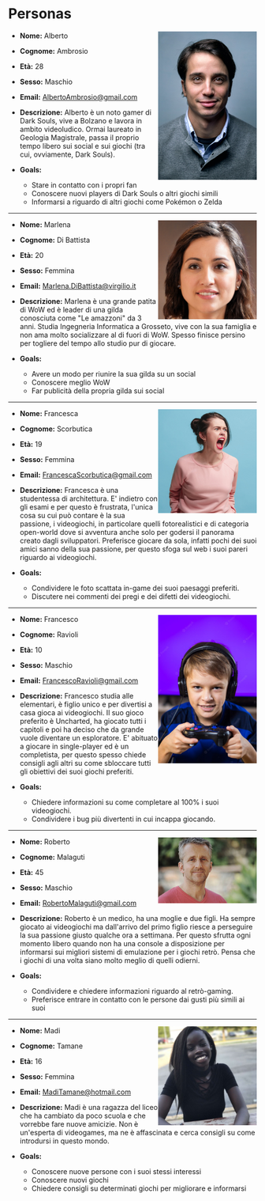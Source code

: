 # Personas

<img style="width:200px; float: right;" src="img\personas\AlbertoAmbrosio.jpg" alt="Immagine di profilo">

- **Nome:** Alberto
- **Cognome:** Ambrosio
- **Età:** 28
- **Sesso:** Maschio
- **Email:** AlbertoAmbrosio@gmail.com

- **Descrizione:** Alberto è un noto gamer di Dark Souls, vive a Bolzano e lavora in ambito videoludico. Ormai laureato in Geologia Magistrale, passa il proprio tempo libero sui social e sui giochi (tra cui, ovviamente, Dark Souls).

- **Goals:** 
    - Stare in contatto con i propri fan
    - Conoscere nuovi players di Dark Souls o altri giochi simili
    - Informarsi a riguardo di altri giochi come Pokémon o Zelda
    
************************************************************

<img style="width:200px; float:right;" src="img\personas\MarleneDiBattista.jpg" alt="Immagine di profilo">

- **Nome:** Marlena
- **Cognome:** Di Battista
- **Età:** 20
- **Sesso:** Femmina
- **Email:** Marlena.DiBattista@virgilio.it

- **Descrizione:** Marlena è una grande patita di WoW ed è leader di una gilda conosciuta come "Le amazzoni" da 3 anni. Studia Ingegneria Informatica a Grosseto, vive con la sua famiglia e non ama molto socializzare al di fuori di WoW. Spesso finisce persino per togliere del tempo allo studio pur di giocare.

- **Goals:**
    - Avere un modo per riunire la sua gilda su un social
    - Conoscere meglio WoW
    - Far publicità della propria gilda sui social

************************************************************

<img style="width: 200px; float: right;" src="img/personas/FrancescaScorbutica.png" alt="Immagine di profilo"/>

- **Nome:** Francesca
- **Cognome:** Scorbutica
- **Età:** 19
- **Sesso:** Femmina
- **Email:** FrancescaScorbutica@gmail.com

- **Descrizione:** Francesca è una studentessa di architettura. 
E' indietro con gli esami e per questo è frustrata, l'unica cosa su cui può contare è la sua passione, i videogiochi, in particolare quelli fotorealistici e di categoria open-world dove si avventura anche solo per godersi il panorama creato dagli sviluppatori.
Preferisce giocare da sola, infatti pochi dei suoi amici sanno della sua passione, per questo sfoga sul web i suoi pareri riguardo ai videogiochi.

- **Goals:** 
    - Condividere le foto scattata in-game dei suoi paesaggi preferiti.
    - Discutere nei commenti dei pregi e dei difetti dei videogiochi.


************************************************************

<img style="width: 200px; float: right;" src="img/personas/FrancescoRavioli.jpg" alt="Immagine di profilo"/>

- **Nome:** Francesco
- **Cognome:** Ravioli
- **Età:** 10
- **Sesso:** Maschio
- **Email:** FrancescoRavioli@gmail.com

- **Descrizione:** Francesco studia alle elementari, è figlio unico e per divertisi a casa gioca ai videogiochi. Il suo gioco preferito è Uncharted, ha giocato tutti i capitoli e poi ha deciso che da grande vuole diventare un esploratore.
E' abituato a giocare in single-player ed è un completista, per questo spesso chiede consigli agli altri su come sbloccare tutti gli obiettivi dei suoi giochi preferiti.

- **Goals:** 
    - Chiedere informazioni su come completare al 100% i suoi videogiochi.
    - Condividere i bug più divertenti in cui incappa giocando.


************************************************************

<img style="width: 200px; float: right;" src="img/personas/RobertoMalaguti.jpg" alt="Immagine di profilo"/>

- **Nome:** Roberto
- **Cognome:** Malaguti
- **Età:** 45
- **Sesso:** Maschio
- **Email:** RobertoMalaguti@gmail.com

- **Descrizione:** Roberto è un medico, ha una moglie e due figli.
Ha sempre giocato ai videogiochi ma dall'arrivo del primo figlio riesce a perseguire la sua passione giusto qualche ora a settimana. Per questo sfrutta ogni momento libero quando non ha una console a disposizione per informarsi sui migliori sistemi di emulazione per i giochi retrò.
Pensa che i giochi di una volta siano molto meglio di quelli odierni.

- **Goals:** 
    - Condividere e chiedere informazioni riguardo al retrò-gaming.
    - Preferisce entrare in contatto con le persone dai gusti più simili ai suoi 

************************************************************

<img style="width: 200px; float: right;" src="img/personas/MadiTamane.jpg" alt="Immagine di profilo"/>

- **Nome:** Madi
- **Cognome:** Tamane
- **Età:** 16
- **Sesso:** Femmina
- **Email:** MadiTamane@hotmail.com

- **Descrizione:** Madi è una ragazza del liceo che ha cambiato da poco scuola e che vorrebbe fare nuove amicizie. Non è un'esperta di videogames, ma ne è affascinata e cerca consigli su come introdursi in questo mondo.

- **Goals:** 
    - Conoscere nuove persone con i suoi stessi interessi
    - Conoscere nuovi giochi
    - Chiedere consigli su determinati giochi per migliorare e informarsi
